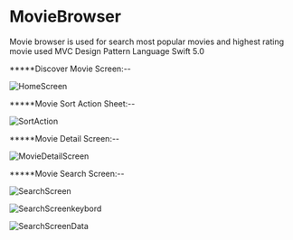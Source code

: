 # MovieBrowser
Movie browser is used for search most popular movies and highest rating movie
used MVC Design Pattern
Language Swift 5.0


*****Discover Movie Screen:--

![HomeScreen](https://user-images.githubusercontent.com/31617973/83964731-8700e900-a8cc-11ea-8f51-ec21cf4b0f69.png)



*****Movie Sort Action Sheet:--

![SortAction](https://user-images.githubusercontent.com/31617973/83964789-f971c900-a8cc-11ea-8bd1-cab66a7b74b8.png)



*****Movie Detail Screen:--

![MovieDetailScreen](https://user-images.githubusercontent.com/31617973/83964783-ee1e9d80-a8cc-11ea-82d3-081181b42b4a.png)



*****Movie Search Screen:--

![SearchScreen](https://user-images.githubusercontent.com/31617973/83964797-02629a80-a8cd-11ea-8538-9f001cfb9896.png)



![SearchScreenkeybord](https://user-images.githubusercontent.com/31617973/83964803-07bfe500-a8cd-11ea-9d37-c9219a8cd24c.png)



![SearchScreenData](https://user-images.githubusercontent.com/31617973/83964810-10b0b680-a8cd-11ea-96ca-90b5172c9fbd.png)

